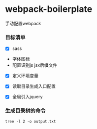 # webpack-boilerplate
手动配置webpack

### 目标清单
- [x] sass
- 字体图标
- 配置识别js jsx后缀文件
- [x] 定义环境变量
- [x] 读取目录生成入口配置
- [x] 全局引入jquery


### 生成目录树的命令
`tree -l 2 -o output.txt`